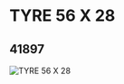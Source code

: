 # TYRE 56 X 28
## 41897
![TYRE 56 X 28](https://lc-www-live-s.legocdn.com/media/bricks/5/2/4192763.jpg)
